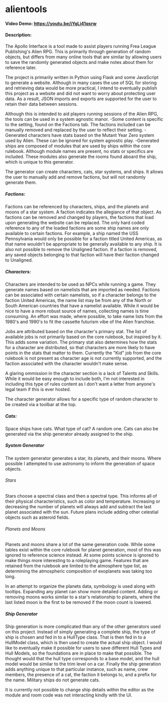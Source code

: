 ﻿# alientools
#### Video Demo: https://youtu.be/jYqLi41qsrw
#### Description: 
The Apollo Interface is a tool made to assist players running Frea League Publishing's Alien RPG. This is primarily through generation of random objects, but differs from many online tools that are similar by allowing users to save the randomly generated objects and make notes about them for reference later.

The project is primarily written in Python using Flask and some JavaScript to generate a website. Although in many cases the use of SQL for storing and retrieving data would be more practical, I intend to eventually publish this project as a website and did not want to worry about protecting user data. As a result, JSON imports and exports are supported for the user to retain their data between sessions.

Although this is intended to aid players running sessions of the Alien RPG, the tools can be used in a system agnostic manor. 
-Some content is specific to the setting, found on the Factions tab. The factions included can be manually removed and replaced by the user to reflect their setting.
-Generated characters have stats based on the Mutant Year Zero system used by Alien. These can be ignored for system agnostic play.
-Generated ships are composed of modules that are used by ships within the core rulebook. Although module names are present, no stats or specifics are included. These modules also generate the rooms found aboard the ship, which is unique to this generator.

The generator can create characters, cats, star systems, and ships. It allows the user to manually add and remove factions, but will not randomly generate them.

##### Factions:
Factions can be referenced by characters, ships, and the planets and moons of a star system. A faction indicates the allegiance of that object. As factions can be removed and changed by players, the factions that load upon generating the website can be replaced. The only hard coded reference to any of the loaded factions are some ship names are only available to certain factions. For example, a ship named the USS Pennsylvania would only be possible for a faction titled United Americas, as that name wouldn't be appropriate to be generally available to any ship. It is also not possible to remove the Unaligned faction. If a faction is removed, any saved objects belonging to that faction will have their faction changed to Unaligned.

##### Characters: 
Characters are intended to be used as NPCs while running a game. They generate names based on namelists that are imported as needed. Factions can be associated with certain namelists, so if a character belongs to the faction United Americas, the name list may be from any of the North or South American countries that have a namelist available. While it would be nice to have a more robust source of names, collecting names is time consuming. An effort was made, where possible, to take name lists from the 1980's and 1990's to fit the cassette futurism vibe of the Alien franchise. 

Jobs are attributed based on the character's primary stat. The list of available jobs is not primarily based on the core rulebook, but inspired by it. This adds some variation. The primary stat also determines how the stats for a character are distributed, so that characters are more likely to have points in the stats that matter to them. Currently the "Kid" job from the core rulebook is not present as character age is not currently supported, and the faction associated with the character wouldn't make sense.

A glaring ommission in the character section is a lack of Talents and Skills. While it would be easy enough to include both, I'm not interested in including this type of rules content as I don't want a letter from anyone's legal team if this is ever hosted.

The character generator allows for a specific type of random character to be created via a toolbar at the top.

##### Cats:
Space ships have cats. What type of cat? A random one. Cats can also be generated via the ship generator already assigned to the ship.

##### System Generator
The system generator generates a star, its planets, and their moons. Where possible I attempted to use astronomy to inform the generation of space objects.

###### Stars
Stars choose a spectral class and then a spectral type. This informs all of their physical characteristics, such as color and temperature. Increasing or decreasing the number of planets will always add and subtract the last planet associated with the sun. Future plans include adding other celestial objects such as asteroid fields.

###### Planets and Moons
Planets and moons share a lot of the same generation code. While some tables exist within the core rulebook for planet generation, most of this was ignored to reference science instead. At some points science is ignored to make things more interesting to a roleplaying game. Features that are retained from the rulebook are limited to the atmosphere type list, as determining the atmospheric composition of exoplanets was taking too long.

In an attempt to organize the planets data, symbology is used along with tooltips. Expanding any planet can show more detailed content. Adding or removing moons works similar to a star's relationship to planets, where the last listed moon is the first to be removed if the moon count is lowered.

##### Ship Generator
Ship generation is more complicated than any of the other generators used on this project. Instead of simply generating a complete ship, the type of ship is chosen and fed in to a HullType class. That is then fed in to a HullModel class, which is then used to create the actual ship object. I would like to eventually make it possible for users to save different Hull Types and Hull Models, so the foundations are in place to make that possible. The thought would that the hull type corresponds to a base model, and the hull model would be similar to the trim level on a car. Finally the ship generation adds anything unique to that particular instance, such as name, crew members, the presence of a cat, the faction it belongs to, and a prefix for the name. Military ships do not generate cats.

It is currently not possible to change ship details within the editor as the module and room code was not interacting kindly with the UI. 


